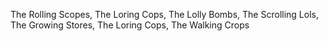 The Rolling Scopes,
The Loring Cops,
The Lolly Bombs,
The Scrolling Lols,
The Growing Stores,
The Loring Cops,
The Walking Crops
